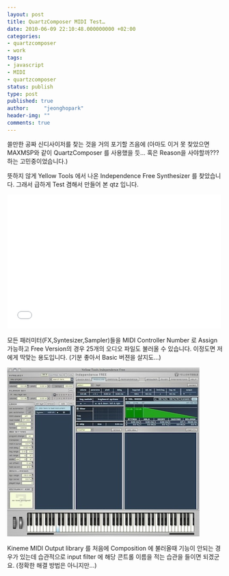 ```yaml
---
layout: post
title: QuartzComposer MIDI Test…
date: 2010-06-09 22:10:48.000000000 +02:00
categories:
- quartzcomposer
- work
tags:
- javascript
- MIDI
- quartzcomposer
status: publish
type: post
published: true
author:     "jeonghopark"
header-img: ""
comments: true
---
```

<p>쓸만한 공짜 신디사이저를 찾는 것을 거의 포기할 즈음에 (아마도 이거 못 찾았으면 MAXMSP와 같이 QuartzComposer 를 사용했을 듯... 혹은 Reason을 사야할까??? 하는 고민중이었습니다.)</p>
<p>뜻하지 않게 Yellow Tools 에서 나온 Independence Free Synthesizer 를 찾았습니다. 그래서 급하게 Test 겸해서 만들어 본 qtz 입니다.</p>
<iframe src="//player.vimeo.com/video/12438032" width="500" height="313" frameborder="0" webkitallowfullscreen mozallowfullscreen allowfullscreen></iframe>
<p>모든 패러미터(FX,Syntesizer,Sampler)들을 MIDI Controller Number 로 Assign 가능하고 Free Version의 경우 25개의 오디오 파일도 불러올 수 있습니다. 이정도면 저에게 딱맞는 용도입니다. (기분 좋아서 Basic 버젼을 살지도...)</p>
<p><img src="/assets/Screen-shot-2010-06-09-at-10.57.30-PM1.jpg" alt="Screen-shot-2010-06-09-at-10.57.30-PM.jpg" width="450" height="395" class="alignnone size-full wp-image-2099" /></p>
<p>Kineme MIDI Output library 를 처음에 Composition 에 불러올때 기능이 안되는 경우가 있는데 습관적으로 input filter 에 해당 콘트롤 이름을 적는 습관을 들이면 되겠군요. (정확한 해결 방법은 아니지만...)</p>
